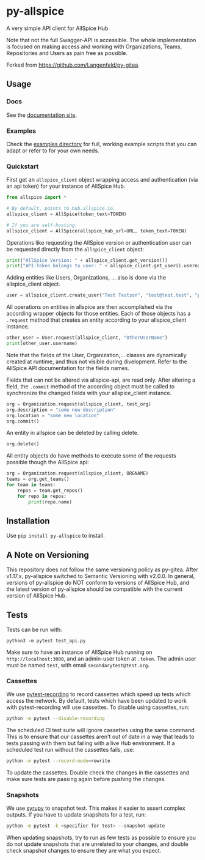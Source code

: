 # py-allspice

A very simple API client for AllSpice Hub

Note that not the full Swagger-API is accessible. The whole implementation is focused
on making access and working with Organizations, Teams, Repositories and Users as pain
free as possible.

Forked from https://github.com/Langenfeld/py-gitea.

## Usage

### Docs

See the [documentation site](https://allspiceio.github.io/py-allspice/allspice.html).

### Examples

Check the [examples directory](https://github.com/AllSpiceIO/py-allspice/tree/main/examples)
for full, working example scripts that you can adapt or refer to for your own
needs.

### Quickstart

First get an `allspice_client` object wrapping access and authentication (via an api token) for your instance of AllSpice Hub.

```python
from allspice import *

# By default, points to hub.allspice.io.
allspice_client = AllSpice(token_text=TOKEN)

# If you are self-hosting:
allspice_client = AllSpice(allspice_hub_url=URL, token_text=TOKEN)
```

Operations like requesting the AllSpice version or authentication user can be requested directly from the `allspice_client` object:

```python
print("AllSpice Version: " + allspice_client.get_version())
print("API-Token belongs to user: " + allspice_client.get_user().username)
```

Adding entities like Users, Organizations, ... also is done via the allspice_client object.

```python
user = allspice_client.create_user("Test Testson", "test@test.test", "password")
```

All operations on entities in allspice are then accomplished via the according wrapper objects for those entities.
Each of those objects has a `.request` method that creates an entity according to your allspice_client instance.

```python
other_user = User.request(allspice_client, "OtherUserName")
print(other_user.username)
```

Note that the fields of the User, Organization,... classes are dynamically created at runtime, and thus not visible during divelopment. Refer to the AllSpice API documentation for the fields names.

Fields that can not be altered via allspice-api, are read only. After altering a field, the `.commit` method of the according object must be called to synchronize the changed fields with your allspice_client instance.

```python
org = Organization.request(allspice_client, test_org)
org.description = "some new description"
org.location = "some new location"
org.commit()
```

An entity in allspice can be deleted by calling delete.

```python
org.delete()
```

All entity objects do have methods to execute some of the requests possible though the AllSpice api:

```python
org = Organization.request(allspice_client, ORGNAME)
teams = org.get_teams()
for team in teams:
	repos = team.get_repos()
	for repo in repos:
		print(repo.name)
```

## Installation

Use `pip install py-allspice` to install.

## A Note on Versioning

This repository does not follow the same versioning policy as py-gitea. After v1.17.x,
py-allspice switched to Semantic Versioning with v2.0.0. In general, versions of
py-allspice do NOT conform to versions of AllSpice Hub, and the latest version of
py-allspice should be compatible with the current version of AllSpice Hub.

## Tests

Tests can be run with:

`python3 -m pytest test_api.py`

Make sure to have an instance of AllSpice Hub running on
`http://localhost:3000`, and an admin-user token at `.token`. The admin user
must be named `test`, with email `secondarytest@test.org`.

### Cassettes

We use [pytest-recording](https://github.com/kiwicom/pytest-recording) to
record cassettes which speed up tests which access the network. By default,
tests which have been updated to work with pytest-recording will use cassettes.
To disable using cassettes, run:

```sh
python -m pytest --disable-recording
```

The scheduled CI test suite will ignore cassettes using the same command. This
is to ensure that our cassettes aren't out of date in a way that leads to tests
passing with them but failing with a live Hub environment. If a scheduled test
run without the cassettes fails, use:

```sh
python -m pytest --record-mode=rewrite
```

To update the cassettes. Double check the changes in the cassettes and make sure
tests are passing again before pushing the changes.

### Snapshots

We use [syrupy](https://github.com/tophat/syrupy) to snapshot test. This makes
it easier to assert complex outputs. If you have to update snapshots for a test,
run:

```sh
python -m pytest -k <specifier for test> --snapshot-update
```

When updating snapshots, try to run as few tests as possible to ensure you do
not update snapshots that are unrelated to your changes, and double check
snapshot changes to ensure they are what you expect.
